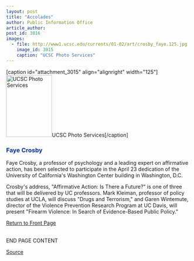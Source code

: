 ```yaml
---
layout: post
title: "Accolades"
author: Public Information Office
article_author: 
post_id: 3016
images:
  - file: http://www1.ucsc.edu/currents/01-02/art/crosby_faye.125.jpg
    image_id: 3015
    caption: "UCSC Photo Services"
---
```


[caption id="attachment_3015" align="alignright" width="125"]<a href="http://dev-ucsc-news.pantheonsite.io/wp-content/uploads/2002/03/crosby_faye.125.jpg"><img class="size-full wp-image-3015" src="http://dev-ucsc-news.pantheonsite.io/wp-content/uploads/2002/03/crosby_faye.125.jpg" alt="UCSC Photo Services" width="125" height="169" /></a>UCSC Photo Services[/caption]
<h3>
  <font color="#003399">Faye Crosby</font>
</h3>Faye Crosby, a professor of psychology and a leading expert on affirmative action, has been selected to participate in the April 23 dedication of the University of California's Washington Center building in Washington, D.C.
<p>
  Crosby's address, "Affirmative Action: Is There a Future?" is one of three that will be delivered by UC professors. Mark Kleiman, professor of policy studies at UCLA, will discuss "Drugs and Terrorism," and Garen Wintemute, director of the Violence Prevention Research Program at UC Davis, will present "Firearm Violence: In Search of Evidence-Based Public Policy."
</p>
<p>
  <a href="../../index.html">Return to Front Page</a>
</p>
<p>
  <br>
  END PAGE CONTENT
</p>
<p><a href="http://www1.ucsc.edu/currents/01-02/03-25/accolades.html" title="Permalink to accolades">Source</a></p>
